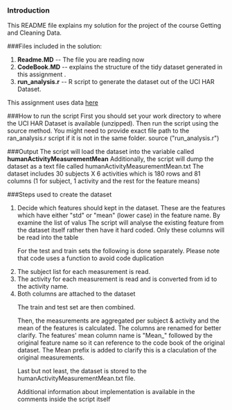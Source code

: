 ### Introduction
This README file explains my solution for the project of the course Getting and Cleaning Data.

###Files included in the solution:
<ol>
<li><b>Readme.MD</b> -- The file you are reading now</li>
<li><b>CodeBook.MD</b> -- explains the structure of the tidy dataset generated in this assignment .</li>
<li><b>run_analysis.r</b> -- R script to generate the dataset out of the UCI HAR Dataset.</li>
</ol>
This assignment uses data <a href="https://d396qusza40orc.cloudfront.net/getdata%2Fprojectfiles%2FUCI%20HAR%20Dataset.zip ">here</a>

###How to run the script
First you should set your work directory to where the UCI HAR Dataset is available (unzipped).
Then run the script using the source method. You might need to provide exact file path to the ran_analysis.r script if it is not in the same folder.
source ("run_analysis.r")

###Output
The script will load the dataset into the variable called <b>humanActivityMeasurementMean</b>
Additionally, the script will dump the dataset as a text file called humanActivityMeasurementMean.txt
The dataset includes 30 subjects X 6 activities  which is 180 rows and 81 columns (1 for subject, 1 activity and the rest for the feature means)

###Steps used to create the dataset
<ol>
<li> Decide which features should kept in the dataset. These are the features which have either "std" or "mean" (lower case) in the feature name. By examine the list of valus
   The script will analyse the existing feature from the dataset itself rather then have it hard coded.
   Only these columns will be read into the table
</li>

<p>For the test and train sets the following is done separately. Please note that code uses a function to avoid code duplication
<li>The subject list for each measurement is read. </li>
<li>The activity for each measurement is read and is converted from id to the activity name.</li>
<li>Both columns are attached to the dataset</li>

<p>The train and test set are then combined.

Then, the measurements are aggregated per subject & activity and the mean of the features is calculated.
The columns are renamed for better clarify. The features' mean column name is "Mean_" followed by the original feature name so it can  reference to the code book of the original dataset. The Mean prefix is added to clarify this is a claculation of the original measurements.

Last but not least, the dataset is stored to the humanActivityMeasurementMean.txt file.

Additional information about implementation is available in the comments inside the script itself


